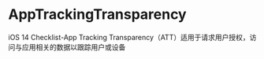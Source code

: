 # AppTrackingTransparency
iOS 14 Checklist-App Tracking Transparency（ATT）适用于请求用户授权，访问与应用相关的数据以跟踪用户或设备

